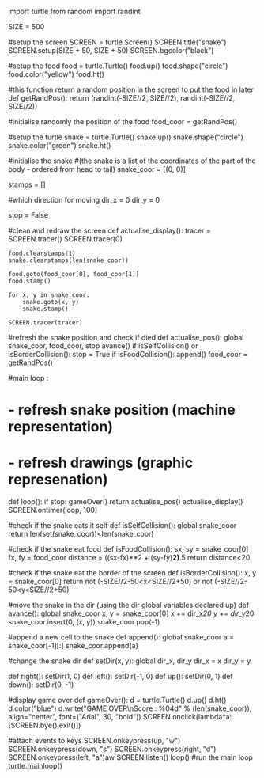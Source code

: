import turtle
from random import randint

SIZE = 500

#setup the screen
SCREEN = turtle.Screen()
SCREEN.title("snake")
SCREEN.setup(SIZE + 50, SIZE + 50)
SCREEN.bgcolor("black")

#setup the food
food = turtle.Turtle()
food.up()
food.shape("circle")
food.color("yellow")
food.ht()

#this function return a random position in the screen to put the food in later
def getRandPos():
    return (randint(-SIZE//2, SIZE//2), randint(-SIZE//2, SIZE//2))

#initialise randomly the position of the food
food_coor = getRandPos()

#setup the turtle
snake = turtle.Turtle()
snake.up()
snake.shape("circle")
snake.color("green")
snake.ht()

#initialise the snake
#(the snake is a list of the coordinates of the part of the body - ordered from head to tail)
snake_coor = [(0, 0)]

stamps = []

#which direction for moving
dir_x = 0
dir_y = 0

stop = False

#clean and redraw the screen
def actualise_display():
    tracer = SCREEN.tracer()
    SCREEN.tracer(0)
    
    food.clearstamps(1)
    snake.clearstamps(len(snake_coor))
    
    food.goto(food_coor[0], food_coor[1])
    food.stamp()

    for x, y in snake_coor:
        snake.goto(x, y)
        snake.stamp()
    
    SCREEN.tracer(tracer)
    
#refresh the snake position and check if died
def actualise_pos():
    global snake_coor, food_coor, stop
    avance()
    if isSelfCollision() or isBorderCollision():
        stop = True
    if isFoodCollision():
        append()
        food_coor = getRandPos() 

#main loop :
# - refresh snake position (machine representation)
# - refresh drawings (graphic represenation)
def loop():
    if stop:
        gameOver()
        return
    actualise_pos()
    actualise_display()
    SCREEN.ontimer(loop, 100)
    
#check if the snake eats it self 
def isSelfCollision():
    global snake_coor
    return len(set(snake_coor))<len(snake_coor)

#check if the snake eat food
def isFoodCollision():
    sx, sy = snake_coor[0]
    fx, fy = food_coor
    distance = ((sx-fx)**2 + (sy-fy)**2)**.5
    return distance<20

#check if the snake eat the border of the screen
def isBorderCollision():
    x, y = snake_coor[0]
    return not (-SIZE//2-50<x<SIZE//2+50) or not (-SIZE//2-50<y<SIZE//2+50)

#move the snake in the dir (using the dir global variables declared up)
def avance():
    global snake_coor
    x, y = snake_coor[0]
    x += dir_x*20
    y += dir_y*20
    snake_coor.insert(0, (x, y))
    snake_coor.pop(-1)

#append a new cell to the snake
def append():
    global snake_coor
    a = snake_coor[-1][:]
    snake_coor.append(a)

#change the snake dir
def setDir(x, y):
    global dir_x, dir_y
    dir_x = x
    dir_y = y
    
def right(): setDir(1, 0)
def left(): setDir(-1, 0)
def up(): setDir(0, 1)
def down(): setDir(0, -1)

#display game over
def gameOver():
    d = turtle.Turtle()
    d.up()
    d.ht()
    d.color("blue")
    d.write("GAME OVER\nScore : %04d" % (len(snake_coor)), align="center", font=("Arial", 30, "bold"))
    SCREEN.onclick(lambda*a:[SCREEN.bye(),exit()])

#attach events to keys
SCREEN.onkeypress(up, "w")
SCREEN.onkeypress(down, "s")
SCREEN.onkeypress(right, "d")
SCREEN.onkeypress(left, "a")aw
SCREEN.listen()
loop() #run the main loop
turtle.mainloop()
